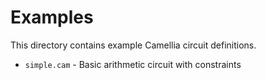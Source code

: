 # Examples

This directory contains example Camellia circuit definitions.

- `simple.cam` - Basic arithmetic circuit with constraints